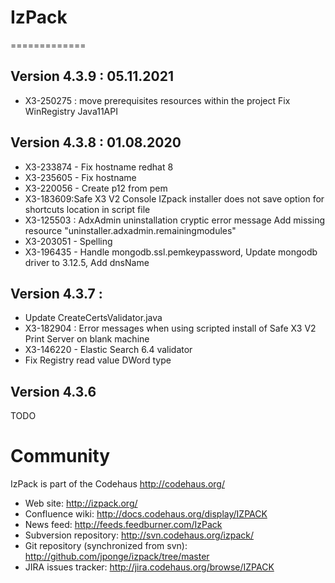 # IzPack
=============

## Version 4.3.9 : 05.11.2021

* X3-250275 : move prerequisites resources within the project
  Fix WinRegistry Java11API


## Version 4.3.8 : 01.08.2020

* X3-233874 - Fix hostname redhat 8
* X3-235605 - Fix hostname
* X3-220056 - Create p12 from pem
* X3-183609:Safe X3 V2 Console IZpack installer does not save option for shortcuts location in script file
* X3-125503 : AdxAdmin uninstallation cryptic error message
  Add missing resource "uninstaller.adxadmin.remainingmodules"
* X3-203051 - Spelling
* X3-196435 - Handle mongodb.ssl.pemkeypassword,  Update mongodb driver to 3.12.5,  Add dnsName


## Version 4.3.7 : 

* Update CreateCertsValidator.java
* X3-182904 : Error messages when using scripted install of Safe X3 V2 Print Server on blank machine
* X3-146220 - Elastic Search 6.4 validator
* Fix Registry read value DWord type

## Version 4.3.6

TODO



Community
=========

IzPack is part of the Codehaus <http://codehaus.org/>

* Web site: <http://izpack.org/>
* Confluence wiki: <http://docs.codehaus.org/display/IZPACK>
* News feed: <http://feeds.feedburner.com/IzPack>
* Subversion repository: <http://svn.codehaus.org/izpack/>
* Git repository (synchronized from svn): <http://github.com/jponge/izpack/tree/master>
* JIRA issues tracker: <http://jira.codehaus.org/browse/IZPACK>
